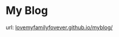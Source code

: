 # My Blog

url: [lovemyfamilyfovever.github.io/myblog/](https://lovemyfamilyfovever.github.io/myblog/)